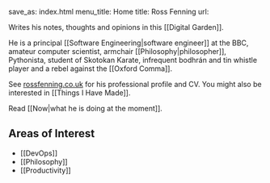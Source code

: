 save_as: index.html
menu_title: Home
title: Ross Fenning
url:

Writes his notes, thoughts and opinions in this [[Digital Garden]].

He is a principal [[Software Engineering|software engineer]] at the BBC, amateur computer scientist, armchair [[Philosophy|philosopher]], Pythonista, student of Skotokan Karate, infrequent bodhrán and tin whistle player and a rebel against the [[Oxford Comma]].

See [rossfenning.co.uk](https://rossfenning.co.uk) for his professional profile and CV. You might also be interested in [[Things I Have Made]].

Read [[Now|what he is doing at the moment]].

## Areas of Interest

- [[DevOps]]
- [[Philosophy]]
- [[Productivity]]
